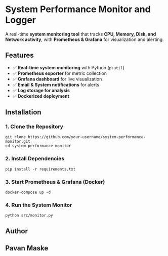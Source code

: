 # System Performance Monitor and Logger 

A real-time **system monitoring tool** that tracks **CPU, Memory, Disk, and Network activity**, with **Prometheus & Grafana** for visualization and alerting.

##  Features
- ✅ **Real-time system monitoring** with Python (`psutil`)
- ✅ **Prometheus exporter** for metric collection
- ✅ **Grafana dashboard** for live visualization
- ✅ **Email & System notifications** for alerts
- ✅ **Log storage for analysis**
- ✅ **Dockerized deployment**

##  Installation

### 1. Clone the Repository

    git clone https://github.com/your-username/system-performance-monitor.git
    cd system-performance-monitor

### 2. Install Dependencies

    pip install -r requirements.txt

### 3. Start Prometheus & Grafana (Docker)

    docker-compose up -d

### 4. Run the System Monitor

    python src/monitor.py

## Author
## Pavan Maske
